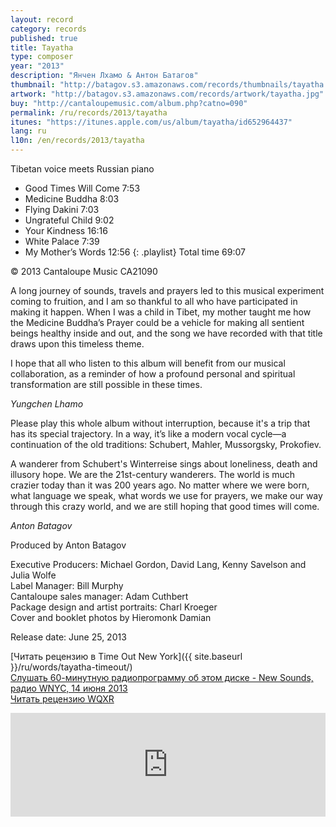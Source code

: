 ```yaml
---
layout: record
category: records
published: true
title: Tayatha
type: composer
year: "2013"
description: "Янчен Лхамо & Антон Батагов"
thumbnail: "http://batagov.s3.amazonaws.com/records/thumbnails/tayatha.jpg"
artwork: "http://batagov.s3.amazonaws.com/records/artwork/tayatha.jpg"
buy: "http://cantaloupemusic.com/album.php?catno=090"
permalink: /ru/records/2013/tayatha
itunes: "https://itunes.apple.com/us/album/tayatha/id652964437"
lang: ru
l10n: /en/records/2013/tayatha
---
```


Tibetan voice meets Russian piano

- Good Times Will Come 7:53
- Medicine Buddha 8:03
- Flying Dakini 7:03
- Ungrateful Child 9:02
- Your Kindness 16:16
- White Palace 7:39
- My Mother’s Words 12:56
{: .playlist}
Total time 69:07

© 2013 Cantaloupe Music CA21090

A long journey of sounds, travels and prayers led to this musical experiment coming to fruition, and I am so thankful to all who have participated in making it happen. When I was a child in Tibet, my mother taught me how the Medicine Buddha’s Prayer could be a vehicle for making all sentient beings healthy inside and out, and the song we have recorded with that title draws upon this timeless theme.
 
I hope that all who listen to this album will benefit from our musical collaboration, as a reminder of how a profound personal and spiritual transformation are still possible in these times.
 
_Yungchen Lhamo_

Please play this whole album without interruption, because it's a trip that has its special trajectory. In a way, it’s like a modern vocal cycle—a continuation of the old traditions: Schubert, Mahler, Mussorgsky, Prokofiev.

A wanderer from Schubert's Winterreise sings about loneliness, death and illusory hope. We are the 21st-century wanderers. The world is much crazier today than it was 200 years ago. No matter where we were born, what language we speak, what words we use for prayers, we make our way through this crazy world, and we are still hoping that good times will come.

_Anton Batagov_

Produced by Anton Batagov

Executive Producers:  Michael Gordon, David Lang, Kenny Savelson and Julia Wolfe  
Label Manager: Bill Murphy  
Cantaloupe sales manager: Adam Cuthbert  
Package design and artist portraits:  Charl Kroeger  
Cover and booklet photos by Hieromonk Damian  

Release date: June 25, 2013

[Читать рецензию в Time Out New York]({{ site.baseurl }}/ru/words/tayatha-timeout/)  
[Слушать 60-минутную радиопрограмму об этом диске - New Sounds, радио WNYC, 14 июня 2013](http://www.wnyc.org/shows/newsounds/2013/jun/14/)  
[Читать рецензию WQXR](http://www.wqxr.org/#!/articles/q2-album-week/2013/jun/24/yungchen-lhamo-anton-bagatov-tayatha-brings-unadulterated-aural-pleasure/)  

<iframe width="100%" height="166" scrolling="no" frameborder="no" src="https://w.soundcloud.com/player/?url=http%3A%2F%2Fapi.soundcloud.com%2Ftracks%2F73210998"></iframe>